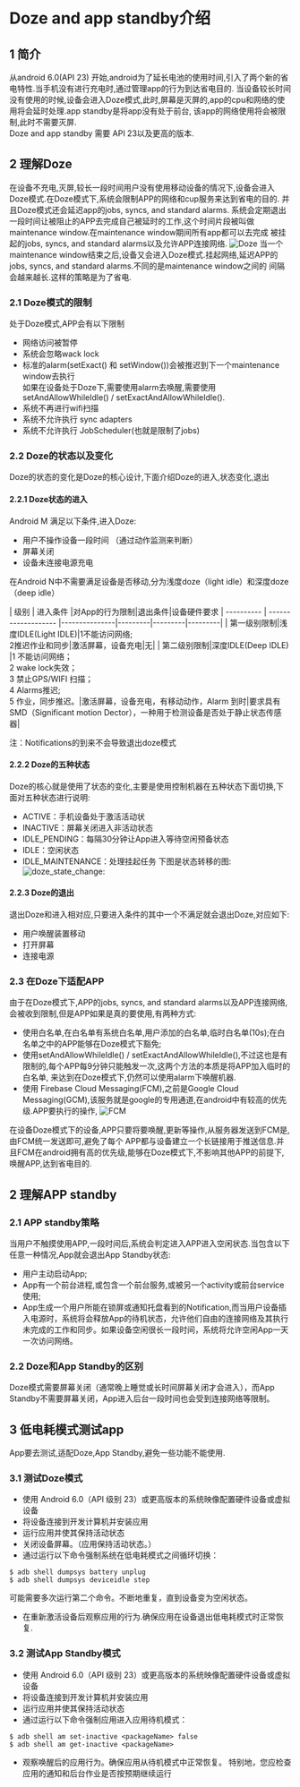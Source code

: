 # Doze and app standby介绍

## 1 简介

从android 6.0(API 23) 开始,android为了延长电池的使用时间,引入了两个新的省电特性.当手机没有进行充电时,通过管理app的行为到达省电目的.
当设备较长时间没有使用的时候,设备会进入Doze模式,此时,屏幕是灭屏的,app的cpu和网络的使用将会延时处理.app standby是将app没有处于前台,
该app的网络使用将会被限制,此时不需要灭屏.  
Doze and app standby 需要 API 23以及更高的版本.

## 2 理解Doze

在设备不充电,灭屏,较长一段时间用户没有使用移动设备的情况下,设备会进入Doze模式.在Doze模式下,系统会限制APP的网络和cup服务来达到省电的目的.
并且Doze模式还会延迟app的jobs, syncs, and standard alarms.
系统会定期退出一段时间让被阻止的APP去完成自己被延时的工作,这个时间片段被叫做maintenance window.在maintenance window期间所有app都可以去完成
被挂起的jobs, syncs, and standard alarms以及允许APP连接网络.
![Doze](https://raw.githubusercontent.com/lqktz/document/master/res/doze.png)
当一个maintenance window结束之后,设备又会进入Doze模式.挂起网络,延迟APP的jobs, syncs, and standard alarms.不同的是maintenance window之间的
间隔会越来越长.这样的策略是为了省电.

### 2.1 Doze模式的限制

处于Doze模式,APP会有以下限制  

- 网络访问被暂停
- 系统会忽略wack lock
- 标准的alarm(setExact() 和 setWindow())会被推迟到下一个maintenance window去执行  
  如果在设备处于Doze下,需要使用alarm去唤醒,需要使用setAndAllowWhileIdle() / setExactAndAllowWhileIdle().  
- 系统不再进行wifi扫描  
- 系统不允许执行 sync adapters  
- 系统不允许执行 JobScheduler(也就是限制了jobs)  

### 2.2 Doze的状态以及变化

Doze的状态的变化是Doze的核心设计,下面介绍Doze的进入,状态变化,退出

#### 2.2.1 Doze状态的进入

Android M 满足以下条件,进入Doze:  

- 用户不操作设备一段时间 （通过动作监测来判断）
- 屏幕关闭 
- 设备未连接电源充电 

在Android N中不需要满足设备是否移动,分为浅度doze（light idle）和深度doze（deep idle）

|    级别    |      进入条件       |对App的行为限制|退出条件|设备硬件要求
| ---------- | ------------------- |---------------|---------|---------|---------|
| 第一级别限制|浅度IDLE(Light IDLE)|1不能访问网络;<br>2推迟作业和同步|激活屏幕，设备充电|无|
| 第二级别限制|深度IDLE(Deep IDLE) |1 不能访问网络；<br>2 wake lock失效；<br>3 禁止GPS/WIFI 扫描；<br>4  Alarms推迟;<br>5 作业，同步推迟。|激活屏幕，设备充电，有移动动作，Alarm 到时|要求具有SMD（Significant motion Dector），一种用于检测设备是否处于静止状态传感器|

注：Notifications的到来不会导致退出doze模式

#### 2.2.2 Doze的五种状态
Doze的核心就是使用了状态的变化,主要是使用控制机器在五种状态下面切换,下面对五种状态进行说明:

- ACTIVE：手机设备处于激活活动状
- INACTIVE：屏幕关闭进入非活动状态 
- IDLE_PENDING：每隔30分钟让App进入等待空闲预备状态 
- IDLE：空闲状态
- IDLE_MAINTENANCE：处理挂起任务
下图是状态转移的图:
![doze_state_change:](https://raw.githubusercontent.com/lqktz/document/master/res/doze_state_change.png)

#### 2.2.3 Doze的退出
退出Doze和进入相对应,只要进入条件的其中一个不满足就会退出Doze,对应如下:

- 用户唤醒装置移动
- 打开屏幕
- 连接电源

### 2.3 在Doze下适配APP

由于在Doze模式下,APP的jobs, syncs, and standard alarms以及APP连接网络,会被收到限制,但是APP如果是真的要使用,有两种方式:  

- 使用白名单,在白名单有系统白名单,用户添加的白名单,临时白名单(10s);在白名单之中的APP能够在Doze模式下豁免;
- 使用setAndAllowWhileIdle() / setExactAndAllowWhileIdle(),不过这也是有限制的,每个APP每9分钟只能触发一次,这两个方法的本质是将APP加入临时的白名单,
  来达到在Doze模式下,仍然可以使用alarm下唤醒机器.
- 使用 Firebase Cloud Messaging(FCM),之前是Google Cloud Messaging(GCM),该服务就是google的专用通道,在android中有较高的优先级.APP要执行的操作,
![FCM](https://raw.githubusercontent.com/lqktz/document/master/res/FCM.png)


在设备Doze模式下的设备,APP只要将要唤醒,更新等操作,从服务器发送到FCM是,由FCM统一发送即可,避免了每个
APP都与设备建立一个长链接用于推送信息.并且FCM在android拥有高的优先级,能够在Doze模式下,不影响其他APP的前提下,唤醒APP,达到省电目的.


## 2 理解APP standby

### 2.1 APP standby策略

当用户不触摸使用APP,一段时间后,系统会判定进入APP进入空闲状态.当包含以下任意一种情况,App就会退出App Standby状态:

- 用户主动启动App;
- App有一个前台进程,或包含一个前台服务,或被另一个activity或前台service使用;
- App生成一个用户所能在锁屏或通知托盘看到的Notification,而当用户设备插入电源时，系统将会释放App的待机状态，允许他们自由的连接网络及其执行未完成的工作和同步。如果设备空闲很长一段时间，系统将允许空闲App一天一次访问网络。

### 2.2 Doze和App Standby的区别

Doze模式需要屏幕关闭（通常晚上睡觉或长时间屏幕关闭才会进入），而App Standby不需要屏幕关闭，App进入后台一段时间也会受到连接网络等限制。

## 3 低电耗模式测试app
App要去测试,适配Doze,App Standby,避免一些功能不能使用.

### 3.1 测试Doze模式

- 使用 Android 6.0（API 级别 23）或更高版本的系统映像配置硬件设备或虚拟设备
- 将设备连接到开发计算机并安装应用
- 运行应用并使其保持活动状态
- 关闭设备屏幕。（应用保持活动状态。） 
- 通过运行以下命令强制系统在低电耗模式之间循环切换：
```
$ adb shell dumpsys battery unplug
$ adb shell dumpsys deviceidle step
```
可能需要多次运行第二个命令。不断地重复，直到设备变为空闲状态。  

- 在重新激活设备后观察应用的行为.确保应用在设备退出低电耗模式时正常恢复.

### 3.2 测试App Standby模式

- 使用 Android 6.0（API 级别 23）或更高版本的系统映像配置硬件设备或虚拟设备
- 将设备连接到开发计算机并安装应用
- 运行应用并使其保持活动状态
- 通过运行以下命令强制应用进入应用待机模式：
```
$ adb shell am set-inactive <packageName> false
$ adb shell am get-inactive <packageName>
```
- 观察唤醒后的应用行为。确保应用从待机模式中正常恢复。 特别地，您应检查应用的通知和后台作业是否按预期继续运行 





























